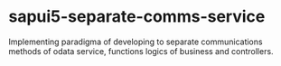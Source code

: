 # sapui5-separate-comms-service
Implementing paradigma of developing to separate communications methods of odata service, functions logics of business and controllers.  
